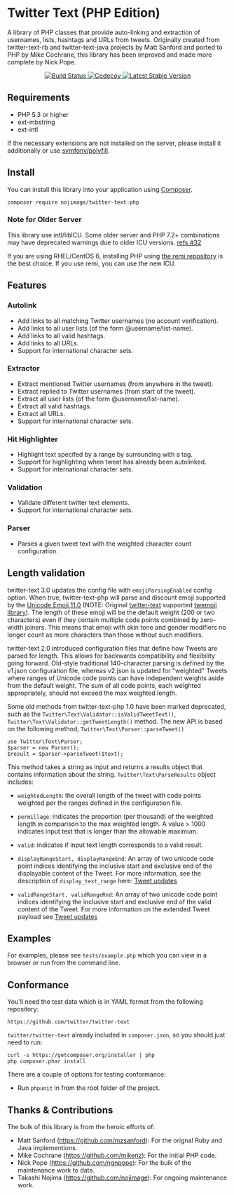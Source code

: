 # Twitter Text (PHP Edition) #

A library of PHP classes that provide auto-linking and extraction of usernames,
lists, hashtags and URLs from tweets.  Originally created from twitter-text-rb
and twitter-text-java projects by Matt Sanford and ported to PHP by Mike
Cochrane, this library has been improved and made more complete by Nick Pope.

<p align="center">
    <a href="https://github.com/nojimage/twitter-text-php/actions/workflows/ci.yml" target="_blank">
        <img alt="Build Status" src="https://github.com/nojimage/twitter-text-php/actions/workflows/ci.yml/badge.svg">
    </a>
    <a href="https://codecov.io/gh/nojimage/twitter-text-php" target="_blank">
        <img alt="Codecov" src="https://img.shields.io/codecov/c/github/nojimage/twitter-text-php.svg?style=flat-square">
    </a>
    <a href="https://packagist.org/packages/nojimage/twitter-text-php" target="_blank">
        <img alt="Latest Stable Version" src="https://img.shields.io/packagist/v/nojimage/twitter-text-php.svg?style=flat-square">
    </a>
</p>

## Requirements ##

- PHP 5.3 or higher
- ext-mbstring
- ext-intl

If the necessary extensions are not installed on the server, please install it additionally or use [symfony/polyfill](https://github.com/symfony/polyfill).

## Install ##

You can install this library into your application using [Composer](https://getcomposer.org/).

```
composer require nojimage/twitter-text-php
```

### Note for Older Server ###

This library use intl/libICU.
Some older server and PHP 7.2+ combinations may have deprecated warnings due to older ICU versions. [refs #32](https://github.com/nojimage/twitter-text-php/issues/32)

If you are using RHEL/CentOS 6, installing PHP using [the remi repository](https://rpms.remirepo.net/) is the best choice.
If you use remi, you can use the new ICU.

## Features ##

### Autolink ##

 - Add links to all matching Twitter usernames (no account verification).
 - Add links to all user lists (of the form @username/list-name).
 - Add links to all valid hashtags.
 - Add links to all URLs.
 - Support for international character sets.

### Extractor ###

 - Extract mentioned Twitter usernames (from anywhere in the tweet).
 - Extract replied to Twitter usernames (from start of the tweet).
 - Extract all user lists (of the form @username/list-name).
 - Extract all valid hashtags.
 - Extract all URLs.
 - Support for international character sets.

### Hit Highlighter ###

 - Highlight text specifed by a range by surrounding with a tag.
 - Support for highlighting when tweet has already been autolinked.
 - Support for international character sets.

### Validation ###

 - Validate different twitter text elements.
 - Support for international character sets.

### Parser ###

- Parses a given tweet text with the weighted character count configuration.

## Length validation ##

twitter-text 3.0 updates the config file with `emojiParsingEnabled` config option.
When true, twitter-text-php will parse and discount emoji supported by the [Unicode Emoji 11.0](http://www.unicode.org/emoji/charts-11.0) (NOTE: Original [twitter-text](https://github.com/twitter/twitter-text) supported [twemoji library](https://github.com/twitter/twemoji)).
The length of these emoji will be the default weight (200 or two characters) even if they contain multiple code points combined by zero-width joiners.
This means that emoji with skin tone and gender modifiers no longer count as more characters than those without such modifiers.

twitter-text 2.0 introduced configuration files that define how Tweets are parsed for length. This allows for backwards compatibility and flexibility going forward.
Old-style traditional 140-character parsing is defined by the v1.json configuration file, whereas v2.json is updated for "weighted" Tweets where ranges of Unicode code points can have independent weights aside from the default weight.
The sum of all code points, each weighted appropriately, should not exceed the max weighted length.

Some old methods from twitter-text-php 1.0 have been marked deprecated, such as the `Twitter\Text\Validator::isValidTweetText()`, `Twitter\Text\Validator::getTweetLength()` method. The new API is based on the following method, `Twitter\Text\Parser::parseTweet()`

```(php)
use Twitter\Text\Parser;
$parser = new Parser();
$result = $parser->parseTweet($text);
```

This method takes a string as input and returns a results object that contains information about the string. `Twitter\Text\ParseResults` object includes:

- `weightedLength`: the overall length of the tweet with code points
weighted per the ranges defined in the configuration file.

- `permillage`: indicates the proportion (per thousand) of the weighted
length in comparison to the max weighted length. A value > 1000
indicates input text that is longer than the allowable maximum.

- `valid`: indicates if input text length corresponds to a valid
result.

- `displayRangeStart, displayRangeEnd`: An array of two unicode code point
indices identifying the inclusive start and exclusive end of the
displayable content of the Tweet. For more information, see
the description of `display_text_range` here:
[Tweet updates](https://developer.twitter.com/en/docs/tweets/tweet-updates)

- `validRangeStart, validRangeRnd`: An array of two unicode code point
indices identifying the inclusive start and exclusive end of the valid
content of the Tweet. For more information on the extended Tweet
payload see [Tweet updates](https://developer.twitter.com/en/docs/tweets/tweet-updates)

## Examples ##

For examples, please see `tests/example.php` which you can view in a browser or
run from the command line.

## Conformance ##

You'll need the test data which is in YAML format from the following
repository:

    https://github.com/twitter/twitter-text

`twitter/twitter-text` already included in `composer.json`, so you should just need to run:

    curl -s https://getcomposer.org/installer | php
    php composer.phar install

There are a couple of options for testing conformance:

- Run `phpunit` in from the root folder of the project.

## Thanks & Contributions ##

The bulk of this library is from the heroic efforts of:

 - Matt Sanford (https://github.com/mzsanford): For the orignal Ruby and Java implementions.
 - Mike Cochrane (https://github.com/mikenz): For the initial PHP code.
 - Nick Pope (https://github.com/ngnpope): For the bulk of the maintenance work to date.
 - Takashi Nojima (https://github.com/nojimage): For ongoing maintenance work.
